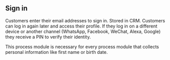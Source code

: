 ## Sign in

Customers enter their email addresses to sign in. Stored in CRM. Customers can log in again later and access their profile. If they log in on a different device or another channel (WhatsApp, Facebook, WeChat, Alexa, Google) they receive a PIN to verify their identity.

This process module is necessary for every process module that collects personal information like first name or birth date.
